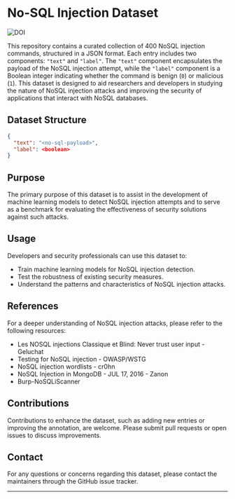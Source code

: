 # No-SQL Injection Dataset

![DOI](https://zenodo.org/badge/670473747.svg)

This repository contains a curated collection of  400 NoSQL injection commands, structured in a JSON format. Each entry includes two components: `"text"` and `"label"`. The `"text"` component encapsulates the payload of the NoSQL injection attempt, while the `"label"` component is a Boolean integer indicating whether the command is benign (`0`) or malicious (`1`). This dataset is designed to aid researchers and developers in studying the nature of NoSQL injection attacks and improving the security of applications that interact with NoSQL databases.

## Dataset Structure

```json
{
  "text": "<no-sql-payload>",
  "label": <boolean>
}
```

## Purpose

The primary purpose of this dataset is to assist in the development of machine learning models to detect NoSQL injection attempts and to serve as a benchmark for evaluating the effectiveness of security solutions against such attacks.

## Usage

Developers and security professionals can use this dataset to:

- Train machine learning models for NoSQL injection detection.
- Test the robustness of existing security measures.
- Understand the patterns and characteristics of NoSQL injection attacks.

## References

For a deeper understanding of NoSQL injection attacks, please refer to the following resources:

- Les NOSQL injections Classique et Blind: Never trust user input - Geluchat
- Testing for NoSQL injection - OWASP/WSTG
- NoSQL injection wordlists - cr0hn
- NoSQL Injection in MongoDB - JUL  17,  2016 - Zanon
- Burp-NoSQLiScanner

## Contributions

Contributions to enhance the dataset, such as adding new entries or improving the annotation, are welcome. Please submit pull requests or open issues to discuss improvements.

## Contact

For any questions or concerns regarding this dataset, please contact the maintainers through the GitHub issue tracker.

---
